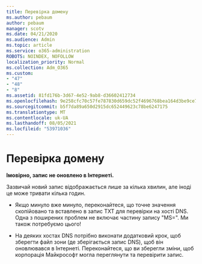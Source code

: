 ```yaml
---
title: Перевірка домену
ms.author: pebaum
author: pebaum
manager: scotv
ms.date: 04/21/2020
ms.audience: Admin
ms.topic: article
ms.service: o365-administration
ROBOTS: NOINDEX, NOFOLLOW
localization_priority: Normal
ms.collection: Adm_O365
ms.custom:
- "47"
- "48"
- "8"
ms.assetid: 81fd176b-3d67-4e52-9ab8-d36602412734
ms.openlocfilehash: 9e258cfc70c57fe787830d659dc52f4696768bea164d3be9ce7bcb9e7123c5a9
ms.sourcegitcommit: b5f7da89a650d2915dc652449623c78be6247175
ms.translationtype: MT
ms.contentlocale: uk-UA
ms.lasthandoff: 08/05/2021
ms.locfileid: "53971036"
---
```

# <a name="verify-your-domain"></a>Перевірка домену

 **Імовірно, запис не оновлено в Інтернеті.**
  
Зазвичай новий запис відображається лише за кілька хвилин, але іноді це може тривати кілька годин. 
  
- Якщо минуло вже минуло, переконайтеся, що точне значення скопійовано та вставлено в запис TXT для перевірки на хості DNS. Одна з поширених проблем не включає частину запису "MS=". Ми також потребуємо цього!

- На деяких хостах DNS потрібно виконати додатковий крок, щоб зберегти файл зони (де зберігається запис DNS), щоб він оновлювався в Інтернеті. Переконайтеся, що ви зберегли зміни, щоб корпорація Майкрософт могла переглянути та перевірити запис.
